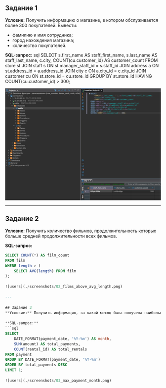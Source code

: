 ## Задание 1
**Условие:** Получить информацию о магазине, в котором обслуживается более 300 покупателей. Вывести:
- фамилию и имя сотрудника;
- город нахождения магазина;
- количество покупателей.

**SQL-запрос:**
sql
SELECT
    s.first_name AS staff_first_name,
    s.last_name AS staff_last_name,
    c.city,
    COUNT(cu.customer_id) AS customer_count
FROM store st
JOIN staff s ON st.manager_staff_id = s.staff_id
JOIN address a ON st.address_id = a.address_id
JOIN city c ON a.city_id = c.city_id
JOIN customer cu ON st.store_id = cu.store_id
GROUP BY st.store_id
HAVING COUNT(cu.customer_id) > 300;

![users](./screenshots/01_store_over_300_customers.png)

---

## Задание 2
**Условие:** Получить количество фильмов, продолжительность которых больше средней продолжительности всех фильмов.

**SQL-запрос:**
```sql
SELECT COUNT(*) AS film_count
FROM film
WHERE length > (
    SELECT AVG(length) FROM film
);

![users](./screenshots/02_films_above_avg_length.png)

---

## Задание 3
**Условие:** Получить информацию, за какой месяц была получена наибольшая сумма платежей, и добавить информацию по количеству аренд за этот месяц.

**SQL-запрос:**
```sql
SELECT 
    DATE_FORMAT(payment_date, '%Y-%m') AS month,
    SUM(amount) AS total_payments,
    COUNT(rental_id) AS total_rentals
FROM payment
GROUP BY DATE_FORMAT(payment_date, '%Y-%m')
ORDER BY total_payments DESC
LIMIT 1;

![users](./screenshots/03_max_payment_month.png)
